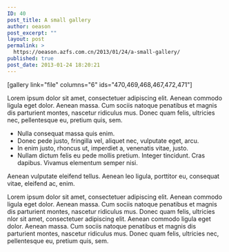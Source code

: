 ```yaml
---
ID: 40
post_title: A small gallery
author: oeason
post_excerpt: ""
layout: post
permalink: >
  https://oeason.azfs.com.cn/2013/01/24/a-small-gallery/
published: true
post_date: 2013-01-24 18:20:21
---
```

[gallery link="file" columns="6" ids="470,469,468,467,472,471"]

Lorem ipsum dolor sit amet, consectetuer adipiscing elit. Aenean commodo ligula eget dolor. Aenean massa. Cum sociis natoque penatibus et magnis dis parturient montes, nascetur ridiculus mus. Donec quam felis, ultricies nec, pellentesque eu, pretium quis, sem.
<ul>
	<li>Nulla consequat massa quis enim.</li>
	<li>Donec pede justo, fringilla vel, aliquet nec, vulputate eget, arcu.</li>
	<li>In enim justo, rhoncus ut, imperdiet a, venenatis vitae, justo.</li>
	<li>Nullam dictum felis eu pede mollis pretium. Integer tincidunt. Cras dapibus. Vivamus elementum semper nisi.</li>
</ul>
Aenean vulputate eleifend tellus. Aenean leo ligula, porttitor eu, consequat vitae, eleifend ac, enim.

<!--more-->

Lorem ipsum dolor sit amet, consectetuer adipiscing elit. Aenean commodo ligula eget dolor. Aenean massa. Cum sociis natoque penatibus et magnis dis parturient montes, nascetur ridiculus mus. Donec quam felis, ultricies nlor sit amet, consectetuer adipiscing elit. Aenean commodo ligula eget dolor. Aenean massa. Cum sociis natoque penatibus et magnis dis parturient montes, nascetur ridiculus mus. Donec quam felis, ultricies nec, pellentesque eu, pretium quis, sem.